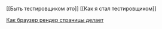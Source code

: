 [[Быть тестировщиком это]]
[[Как я стал тестировщиком]]

[Как браузер рендер страницы делает ](https://t.me/qa_chillout/367)
